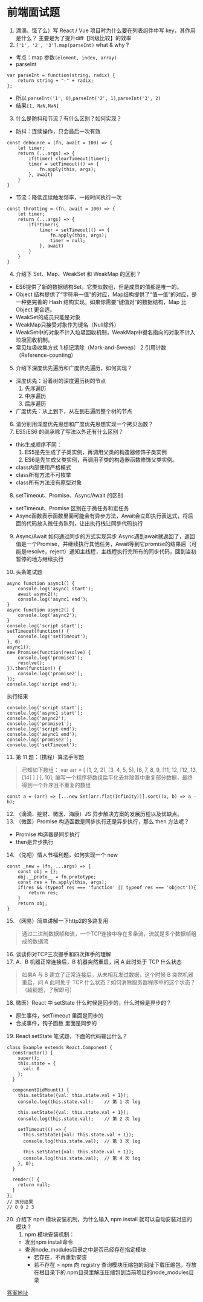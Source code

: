 # 前端面试题
1. 滴滴、饿了么）写 React / Vue 项目时为什么要在列表组件中写 key，其作用是什么？
主要是为了提升diff【同级比较】的效率
2. `['1', '2', '3'].map(parseInt)` what & why ?
* 考点：map 参数`(element, index, array)`
* parseInt
```
var parseInt = function(string, radix) {
    return string + "-" + radix;
};
```
* 所以 `parseInt('1', 0)`,`parseInt('2', 1)`,`parseInt('3', 2)`
* 结果`[1, NaN,NaN]`
3. 什么是防抖和节流？有什么区别？如何实现？
* 防抖：连续操作，只会最后一次有效
```
const debounce = (fn, await = 100) => {
	let timer;
	return (...args) => {
		if(timer) clearTimeout(timer);
		timer = setTimeout(() => {
			fn.apply(this, args);
		}, await)
	}
}
```
* 节流：降低连续触发频率，一段时间执行一次
```
const throtting = (fn, await = 100) => {
	let timer;
	return (...args) => {
		if(!timer){
			timer = setTimeout(() => {
				fn.apply(this, args);
				timer = null;
			}, await)
		}
	}
}
```
4. 介绍下 Set、Map、WeakSet 和 WeakMap 的区别？
* ES6提供了新的数据结构Set，它类似数组，但是成员的值都是唯一的。
* Object 结构提供了“字符串—值”的对应，Map结构提供了“值—值”的对应，是一种更完善的 Hash 结构实现。如果你需要“键值对”的数据结构，Map 比 Object 更合适。
* WeakSet的成员只能是对象
* WeakMap只接受对象作为键名（Null除外）
* WeakSet中的对象不计入垃圾回收机制，WeakMap中键名指向的对象不计入垃圾回收机制。
* 常见垃圾收集方式
1.标记清除（Mark-and-Sweep）
2.引用计数（Reference-counting）

5. 介绍下深度优先遍历和广度优先遍历，如何实现？
* 深度优先：沿着树的深度遍历树的节点
	1. 先序遍历
	2. 中序遍历
	3. 后序遍历
* 广度优先：从上到下，从左到右遍历整个树的节点
6. 请分别用深度优先思想和广度优先思想实现一个拷贝函数？
7. ES5/ES6 的继承除了写法以外还有什么区别？
* this生成顺序不同：
	1. ES5是先生成了子类实例，再调用父类的构造器修饰子类实例
	2. ES6是先生成父类实例，再调用子类的构造器函数修饰父类实例。
* class内部使用严格模式
* class所有方法不可枚举
* class所有方法没有原型对象

8. setTimeout、Promise、Async/Await 的区别
* setTimeout、Promise 区别在于微任务和宏任务
* Async函数表示函数里面可能会有异步方法，Await会立即执行表达式，将后面的代码放入微任务队列，让出执行栈让同步代码执行

9. Async/Await 如何通过同步的方式实现异步
Async遇到await就返回了，返回值是一个Promise，并继续执行其他任务，Await等到它promise的结果后（可能是resolve，reject）通知主线程，主线程执行完所有的同步代码，回到当初暂停的地方继续执行

10. 头条笔试题
```
async function async1() {
    console.log('async1 start');
    await async2();
    console.log('async1 end');
}
async function async2() {
    console.log('async2');
}
console.log('script start');
setTimeout(function() {
    console.log('setTimeout');
}, 0)
async1();
new Promise(function(resolve) {
    console.log('promise1');
    resolve();
}).then(function() {
    console.log('promise2');
});
console.log('script end');
```
执行结果
```
console.log('script start');
console.log('async1 start');
console.log('async2');
console.log('promise1');
console.log('script end');
console.log('async1 end');
console.log('promise2');
console.log('setTimeout');
```
11. 第 11 题：（携程）算法手写题
> 已知如下数组：
> var arr = [ [1, 2, 2], [3, 4, 5, 5], [6, 7, 8, 9, [11, 12, [12, 13, [14] ] ] ], 10];
> 编写一个程序将数组扁平化去并除其中重复部分数据，最终得到一个升序且不重复的数组
```
const a = (arr) => [...new Set(arr.flat(Infinity))].sort((a, b) => a - b);
```
12. （滴滴、挖财、微医、海康）JS 异步解决方案的发展历程以及优缺点。
13. （微医）Promise 构造函数是同步执行还是异步执行，那么 then 方法呢？
* Promise 构造器是同步执行
* then是异步执行
14. （兑吧）情人节福利题，如何实现一个 new
```
const _new = (fn, ...args) => {
	const obj = {};
	obj.__proto__ = fn.prototype;
	const res = fn.apply(this, args);
	if(res && (typeof res === 'function' || typeof res === 'object')){
		return res;
	}
	return obj;
}
```
15. （网易）简单讲解一下http2的多路复用
> 通过二进制数据帧和流，一个TCP连接中存在多条流，流就是多个数据帧组成的数据流
16. 谈谈你对TCP三次握手和四次挥手的理解
17. A、B 机器正常连接后，B 机器突然重启，问 A 此时处于 TCP 什么状态
> 如果A 与 B 建立了正常连接后，从未相互发过数据，这个时候 B 突然机器重启，问 A 此时处于 TCP 什么状态？如何消除服务器程序中的这个状态？（超纲题，了解即可）

18. 微医）React 中 setState 什么时候是同步的，什么时候是异步的？
* 原生事件，setTimeout 里面是同步的
* 合成事件，钩子函数 里面是同步的

19. React setState 笔试题，下面的代码输出什么？
```
class Example extends React.Component {
  constructor() {
    super();
    this.state = {
      val: 0
    };
  }

  componentDidMount() {
    this.setState({val: this.state.val + 1});
    console.log(this.state.val);    // 第 1 次 log

    this.setState({val: this.state.val + 1});
    console.log(this.state.val);    // 第 2 次 log

    setTimeout(() => {
      this.setState({val: this.state.val + 1});
      console.log(this.state.val);  // 第 3 次 log

      this.setState({val: this.state.val + 1});
      console.log(this.state.val);  // 第 4 次 log
    }, 0);
  }

  render() {
    return null;
  }
};
// 执行结果
// 0 0 2 3
```
20. 介绍下 npm 模块安装机制，为什么输入 npm install 就可以自动安装对应的模块？
	1.  npm 模块安装机制：
	* 发出npm install命令
	* 查询node_modules目录之中是否已经存在指定模块
		- 若存在，不再重新安装
		- 若不存在
				> npm 向 registry 查询模块压缩包的网址下载压缩包，存放在根目录下的.npm目录里解压压缩包到当前项目的node_modules目录

[答案地址](https://github.com/Advanced-Frontend/Daily-Interview-Question/issues/22)

